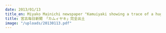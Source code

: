 ```yaml
---
date: 2013/01/13
title_en: Miyako Mainichi newspaper "Kamuiyaki showing a trace of a huge tsunami is excavated in complete form."
title: 宮古毎日新聞　「カムィヤキ」完全出土
image: "/uploads/20130113.pdf"
---
```

